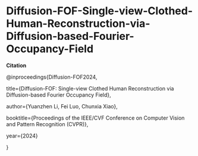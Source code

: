 # Diffusion-FOF-Single-view-Clothed-Human-Reconstruction-via-Diffusion-based-Fourier-Occupancy-Field
__Citation__ 

@inproceedings{Diffusion-FOF2024, 

   title={Diffusion-FOF: Single-view Clothed Human Reconstruction via Diffusion-based Fourier Occupancy Field}, 
  
   author={Yuanzhen Li, Fei Luo, Chunxia Xiao}, 
  
   booktitle={Proceedings of the IEEE/CVF Conference on Computer Vision and Pattern Recognition (CVPR)}, 
  
   year={2024} 
  
}
